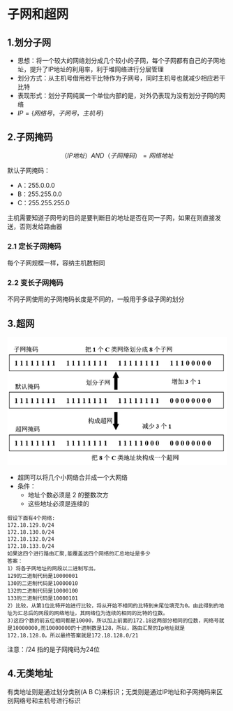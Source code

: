 # 子网和超网



## 1.划分子网

* 思想：将一个较大的网络划分成几个较小的子网，每个子网都有自己的子网地址，提升了IP地址的利用率，利于堆网络进行分层管理
* 划分方式：从主机号借用若干比特作为子网号，同时主机号也就减少相应若干比特
* 表现形式：划分子网纯属一个单位内部的是，对外仍表现为没有划分子网的网络
* $IP=\{网络号，子网号，主机号\}$



## 2.子网掩码

$$
（IP地址） AND （子网掩码） = 网络地址
$$

默认子网掩码：

* A：255.0.0.0
* B：255.255.0.0
* C：255.255.255.0

主机需要知道子网号的目的是要判断目的地址是否在同一子网，如果在则直接发送，否则发给路由器

### 2.1 定长子网掩码

每个子网规模一样，容纳主机数相同

### 2.2 变长子网掩码

不同子网使用的子网掩码长度是不同的，一般用于多级子网的划分



## 3.超网

![image-20240325112726037](./assets/4.子网和超网/image-20240325112726037.png)

* 超网可以将几个小网络合并成一个大网络
* 条件：
  * 地址个数必须是 2 的整数次方 
  * 这些地址必须是连续的

```
假设下面有4个网络:
172.18.129.0/24
172.18.130.0/24
172.18.132.0/24
172.18.133.0/24
如果这四个进行路由汇聚,能覆盖这四个网络的汇总地址是多少
答案：
1）将各子网地址的网段以二进制写出。
129的二进制代码是10000001
130的二进制代码是10000010
132的二进制代码是10000100
133的二进制代码是10000101
2）比较，从第1位比特开始进行比较，将从开始不相同的比特到末尾位填充为0。由此得到的地址为汇总后的网段的网络地址，其网络位为连续的相同的比特的位数。
3)这四个数的前五位相同都是10000，所以加上前面的172.18这两部分相同的位数，网络号就是10000000,而10000000的十进制数是128，所以，路由汇聚的Ip地址就是172.18.128.0。所以最终答案就是172.18.128.0/21
```

注意：/24 指的是子网掩码为24位



## 4.无类地址

有类地址则是通过划分类别(A B C)来标识；无类则是通过IP地址和子网掩码来区别网络号和主机号进行标识